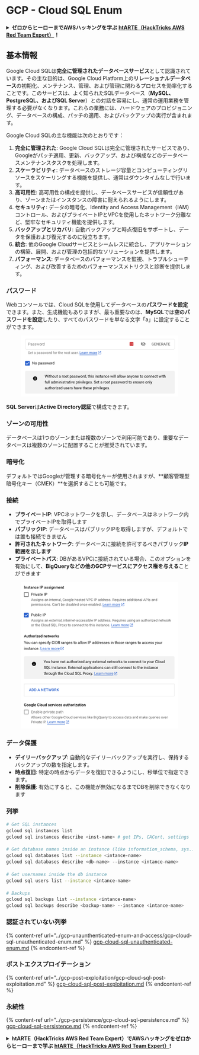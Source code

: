 # GCP - Cloud SQL Enum

<details>

<summary><strong>ゼロからヒーローまでAWSハッキングを学ぶ</strong> <a href="https://training.hacktricks.xyz/courses/arte"><strong>htARTE（HackTricks AWS Red Team Expert）</strong></a><strong>！</strong></summary>

HackTricksをサポートする他の方法：

* **HackTricksで企業を宣伝したい**または**HackTricksをPDFでダウンロードしたい**場合は、[**SUBSCRIPTION PLANS**](https://github.com/sponsors/carlospolop)をチェックしてください！
* [**公式PEASS＆HackTricksスウォッグ**](https://peass.creator-spring.com)を入手する
* [**The PEASS Family**](https://opensea.io/collection/the-peass-family)を発見し、独占的な[**NFTs**](https://opensea.io/collection/the-peass-family)のコレクションをご覧ください
* **💬 [Discordグループ](https://discord.gg/hRep4RUj7f)**に参加するか、[Telegramグループ](https://t.me/peass)に参加するか、**Twitter**で私をフォローする🐦 [**@carlospolopm**](https://twitter.com/carlospolopm)**。**
* **HackTricks**と**HackTricks Cloud**にPRを提出して、あなたのハッキングテクニックを共有する
*
*
* githubリポジトリ。

</details>

## 基本情報

Google Cloud SQLは**完全に管理されたデータベースサービス**として認識されています。その主な目的は、Google Cloud Platform上の**リレーショナルデータベース**の初期化、メンテナンス、管理、および管理に関わるプロセスを効率化することです。このサービスは、よく知られたSQLデータベース（**MySQL、PostgreSQL、およびSQL Server**）との対話を容易にし、通常の運用業務を管理する必要がなくなります。これらの業務には、ハードウェアのプロビジョニング、データベースの構成、パッチの適用、およびバックアップの実行が含まれます。

Google Cloud SQLの主な機能は次のとおりです：

1. **完全に管理された**: Google Cloud SQLは完全に管理されたサービスであり、Googleがパッチ適用、更新、バックアップ、および構成などのデータベースメンテナンスタスクを処理します。
2. **スケーラビリティ**: データベースのストレージ容量とコンピューティングリソースをスケーリングする機能を提供し、通常はダウンタイムなしで行います。
3. **高可用性**: 高可用性の構成を提供し、データベースサービスが信頼性があり、ゾーンまたはインスタンスの障害に耐えられるようにします。
4. **セキュリティ**: データの暗号化、Identity and Access Management（IAM）コントロール、およびプライベートIPとVPCを使用したネットワーク分離など、堅牢なセキュリティ機能を提供します。
5. **バックアップとリカバリ**: 自動バックアップと時点復旧をサポートし、データを保護および復元するのに役立ちます。
6. **統合**: 他のGoogle Cloudサービスとシームレスに統合し、アプリケーションの構築、展開、および管理の包括的なソリューションを提供します。
7. **パフォーマンス**: データベースのパフォーマンスを監視、トラブルシューティング、および改善するためのパフォーマンスメトリクスと診断を提供します。

### パスワード

Webコンソールでは、Cloud SQLを使用してデータベースの**パスワードを設定**できます。また、生成機能もありますが、最も重要なのは、**MySQL**では**空のパスワードを設定**したり、すべてのパスワードを単なる文字「a」に設定することができます。

<figure><img src="../../../.gitbook/assets/image (1) (1) (1) (1) (1) (1) (1) (1) (1).png" alt=""><figcaption></figcaption></figure>

**SQL Server**は**Active Directory認証**で構成できます。

### ゾーンの可用性

データベースは1つのゾーンまたは複数のゾーンで利用可能であり、重要なデータベースは複数のゾーンに配置することが推奨されています。

### 暗号化

デフォルトではGoogleが管理する暗号化キーが使用されますが、**顧客管理型暗号化キー（CMEK）**を選択することも可能です。

### 接続

* **プライベートIP**: VPCネットワークを示し、データベースはネットワーク内でプライベートIPを取得します
* **パブリックIP**: データベースはパブリックIPを取得しますが、デフォルトでは誰も接続できません
* **許可されたネットワーク**: データベースに接続を許可するべきパブリック**IP範囲を示します**
* **プライベートパス**: DBがあるVPCに接続されている場合、このオプションを有効にして、**BigQueryなどの他のGCPサービスにアクセス権を与える**ことができます

<figure><img src="../../../.gitbook/assets/image (1) (1) (1) (1) (1) (1) (1) (1) (1) (1).png" alt=""><figcaption></figcaption></figure>

### データ保護

* **デイリーバックアップ**: 自動的なデイリーバックアップを実行し、保持するバックアップの数を指定します。
* **時点復旧**: 特定の時点からデータを復旧できるようにし、秒単位で指定できます。
* **削除保護**: 有効にすると、この機能が無効になるまでDBを削除できなくなります

### 列挙
```bash
# Get SQL instances
gcloud sql instances list
gcloud sql instances describe <inst-name> # get IPs, CACert, settings

# Get database names inside an instance (like information_schema, sys...)
gcloud sql databases list --instance <intance-name>
gcloud sql databases describe <db-name> --instance <intance-name>

# Get usernames inside the db instance
gcloud sql users list --instance <intance-name>

# Backups
gcloud sql backups list --instance <intance-name>
gcloud sql backups describe <backup-name> --instance <intance-name>
```
### 認証されていない列挙

{% content-ref url="../gcp-unaunthenticated-enum-and-access/gcp-cloud-sql-unauthenticated-enum.md" %}
[gcp-cloud-sql-unauthenticated-enum.md](../gcp-unaunthenticated-enum-and-access/gcp-cloud-sql-unauthenticated-enum.md)
{% endcontent-ref %}

### ポストエクスプロイテーション

{% content-ref url="../gcp-post-exploitation/gcp-cloud-sql-post-exploitation.md" %}
[gcp-cloud-sql-post-exploitation.md](../gcp-post-exploitation/gcp-cloud-sql-post-exploitation.md)
{% endcontent-ref %}

### 永続性

{% content-ref url="../gcp-persistence/gcp-cloud-sql-persistence.md" %}
[gcp-cloud-sql-persistence.md](../gcp-persistence/gcp-cloud-sql-persistence.md)
{% endcontent-ref %}

<details>

<summary><strong>htARTE（HackTricks AWS Red Team Expert）でAWSハッキングをゼロからヒーローまで学ぶ</strong> <a href="https://training.hacktricks.xyz/courses/arte"><strong>htARTE（HackTricks AWS Red Team Expert）</strong></a><strong>!</strong></summary>

HackTricksをサポートする他の方法：

* **HackTricksで企業を宣伝したい**または**HackTricksをPDFでダウンロードしたい場合は**、[**SUBSCRIPTION PLANS**](https://github.com/sponsors/carlospolop)をチェックしてください！
* [**公式PEASS＆HackTricksスウォッグ**](https://peass.creator-spring.com)を入手する
* [**The PEASS Family**](https://opensea.io/collection/the-peass-family)を発見し、独占的な[**NFTs**](https://opensea.io/collection/the-peass-family)のコレクションを見つける
* **💬 [**Discordグループ**](https://discord.gg/hRep4RUj7f)に参加するか、[**telegramグループ**](https://t.me/peass)に参加するか、**Twitter** 🐦 [**@carlospolopm**](https://twitter.com/carlospolopm)で**フォロー**してください。
* **HackTricks**および**HackTricks Cloud**のGitHubリポジトリにPRを提出して、あなたのハッキングトリックを共有してください。

</details>

